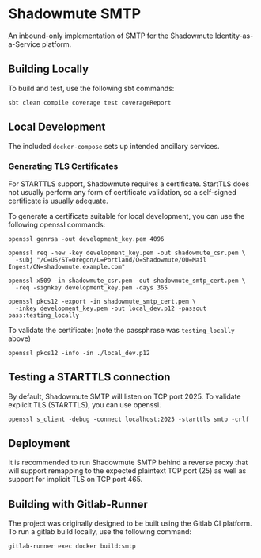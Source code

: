 Shadowmute SMTP
===============

An inbound-only implementation of SMTP for the Shadowmute Identity-as-a-Service platform.

Building Locally
----------------

To build and test, use the following sbt commands:

```
sbt clean compile coverage test coverageReport
```

Local Development
-----------------

The included `docker-compose` sets up intended ancillary services. 

### Generating TLS Certificates

For STARTTLS support, Shadowmute requires a certificate. StartTLS does not usually perform any form of certificate 
validation, so a self-signed certificate is usually adequate. 

To generate a certificate suitable for local development, you can use the following openssl commands:

```
openssl genrsa -out development_key.pem 4096

openssl req -new -key development_key.pem -out shadowmute_csr.pem \
  -subj "/C=US/ST=Oregon/L=Portland/O=Shadowmute/OU=Mail Ingest/CN=shadowmute.example.com"

openssl x509 -in shadowmute_csr.pem -out shadowmute_smtp_cert.pem \
  -req -signkey development_key.pem -days 365

openssl pkcs12 -export -in shadowmute_smtp_cert.pem \
  -inkey development_key.pem -out local_dev.p12 -passout pass:testing_locally
``` 

To validate the certificate: (note the passphrase was `testing_locally` above)

```
openssl pkcs12 -info -in ./local_dev.p12
```

## Testing a STARTTLS connection

By default, Shadowmute SMTP will listen on TCP port 2025. To validate explicit TLS (STARTTLS), you can use openssl.

```
openssl s_client -debug -connect localhost:2025 -starttls smtp -crlf
```

Deployment
----------

It is recommended to run Shadowmute SMTP behind a reverse proxy that will support remapping to the expected plaintext 
TCP port (25) as well as support for implicit TLS on TCP port 465. 

Building with Gitlab-Runner
---------------------------

The project was originally designed to be built using the Gitlab CI platform. To run a gitlab build locally, use the 
following command:

```
gitlab-runner exec docker build:smtp
```

